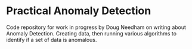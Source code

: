 # Practical Anomaly Detection

Code repository for work in progress by Doug Needham on writing about Anomaly Detection. Creating data, then running various algorithms to identify if a set of data is anomalous. 


